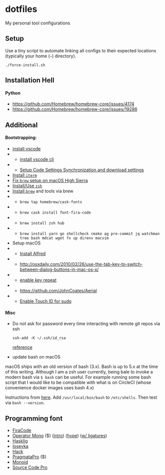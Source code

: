 # dotfiles

My personal tool configurations

## Setup

Use a tiny script to automate linking all configs to their expected locations
(typically your home (`~`) directory).

```
./force-install.sh
```

## Installation Hell

#### Python

* https://github.com/Homebrew/homebrew-core/issues/4174
* https://github.com/Homebrew/homebrew-core/issues/19286

## Additional

#### Bootstrapping:

* [install vscode](https://code.visualstudio.com/download)
* * [install vscode cli](https://code.visualstudio.com/docs/setup/mac#_launching-from-the-command-line)
* * [Setup Code Settings Synchronization and download settings](http://shanalikhan.github.io/2015/12/15/Visual-Studio-Code-Sync-Settings.html)
* [Install `iterm`](https://www.iterm2.com/downloads.html)
* [Fix `brew` setup on macOS High Sierra](https://stackoverflow.com/a/49060529/499537)
* [Install/Use `zsh`](https://rick.cogley.info/post/use-homebrew-zsh-instead-of-the-osx-default)
* [Install `brew`](https://brew.sh) and tools via brew
* * `brew tap homebrew/cask-fonts`
* * `brew cask install font-fira-code`
* * `brew install zsh hub`
* * `brew install yarn go shellcheck cmake ag pre-commit jq watchman tree bash mdcat wget fx up direnv macvim`
* Setup macOS
* * [Install Alfred](https://www.alfredapp.com/)
* * http://osxdaily.com/2010/02/26/use-the-tab-key-to-switch-between-dialog-buttons-in-mac-os-x/
* * [enable key repeat](https://www.howtogeek.com/267463/how-to-enable-key-repeating-in-macos)
* * https://github.com/JohnCoates/Aerial
* * [Enable Touch ID for sudo](https://www.imore.com/how-use-sudo-your-mac-touch-id)

#### Misc
* Do not ask for password every time interacting with remote git repos via
  ssh

  ```
  ssh-add -K ~/.ssh/id_rsa
  ```

  [reference](http://stackoverflow.com/questions/21095054/ssh-key-still-asking-for-password-and-passphrase)

* update bash on macOS

macOS ships with an old version of bash (3.x). Bash is up to 5.x at the time of this writing. Although I am a zsh user currently, being bale to invoke a modern bash via `$ bash` can be useful. For example running some bash script that I would like to be compatible with what is on CircleCI (whose convenience docker images uses bash 4.x)

Instructions from [here](https://apple.stackexchange.com/questions/55989/change-my-shell-to-a-different-bash-version-at-usr-local-bin-bash/55998). Add `/usr/local/bin/bash` to `/etc/shells`. Then test via `bash --version`.

## Programming font

* [FiraCode](https://github.com/tonsky/FiraCode)
* [Operator Mono](https://www.typography.com/fonts/operator/styles/) ($) ([intro](https://www.typography.com/blog/introducing-operator)) ([hype](https://twitter.com/dan_abramov/status/700439594337222657/photo/1)) ([w/ ligatures](https://github.com/kiliman/operator-mono-lig))
* [Hasklig](https://github.com/i-tu/Hasklig)
* [Iosevka](https://github.com/be5invis/Iosevka)
* [Hack](https://github.com/source-foundry/Hack)
* [PragmataPro](https://www.fsd.it/shop/fonts/pragmatapro/) ($)
* [Monoid](https://github.com/larsenwork/monoid)
* [Source Code Pro](https://github.com/adobe-fonts/source-code-pro)
